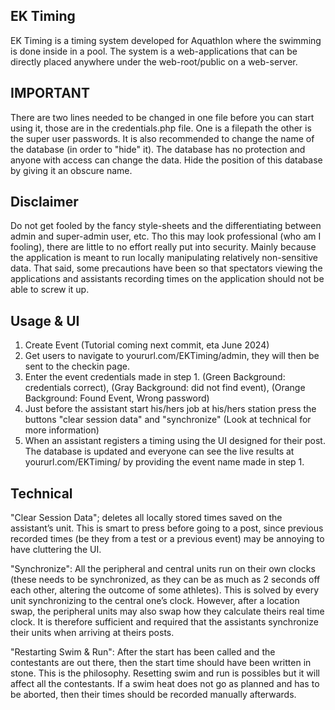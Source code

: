 ## EK Timing
EK Timing is a timing system developed for Aquathlon where the swimming is done inside in a pool. The system is a web-applications that can be directly placed anywhere under the web-root/public on a web-server. 

## IMPORTANT
There are two lines needed to be changed in one file before you can start using it, those are in the credentials.php file. One is a filepath the other is the super user passwords. It is also recommended to change the name of the database (in order to "hide" it). The database has no protection and anyone with access can change the data. Hide the position of this database by giving it an obscure name.

## Disclaimer
Do not get fooled by the fancy style-sheets and the differentiating between admin and super-admin user, etc. Tho this may look professional (who am I fooling), there are little to no effort really put into security. Mainly because the application is meant to run locally manipulating relatively non-sensitive data. That said, some precautions have been so that spectators viewing the applications and assistants recording times on the application should not be able to screw it up. 

## Usage & UI
1. Create Event (Tutorial coming next commit, eta June 2024)
2. Get users to navigate to yoururl.com/EKTiming/admin, they will then be sent to the checkin page.
3. Enter the event credentials made in step 1. (Green Background: credentials correct), (Gray Background: did not find event), (Orange Background: Found Event, Wrong password)
4. Just before the assistant start his/hers job at his/hers station press the buttons "clear session data" and "synchronize" (Look at technical for more information)
5. When an assistant registers a timing using the UI designed for their post. The database is updated and everyone can see the live results at yoururl.com/EKTiming/ by providing the event name made in step 1.

## Technical
"Clear Session Data"; deletes all locally stored times saved on the assistant’s unit. This is smart to press before going to a post, since previous recorded times (be they from a test or a previous event) may be annoying to have cluttering the UI.

"Synchronize": All the peripheral and central units run on their own clocks (these needs to be synchronized, as they can be as much as 2 seconds off each other, altering the outcome of some athletes). This is solved by every unit synchronizing to the central one’s clock. However, after a location swap, the peripheral units may also swap how they calculate theirs real time clock. It is therefore sufficient and required that the assistants synchronize their units when arriving at theirs posts.   

"Restarting Swim & Run": After the start has been called and the contestants are out there, then the start time should have been written in stone. This is the philosophy. Resetting swim and run is possibles but it will affect all the contestants. If a swim heat does not go as planned and has to be aborted, then their times should be recorded manually afterwards.
